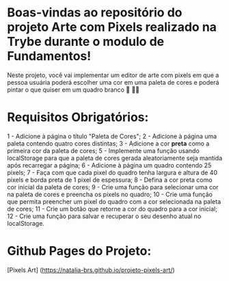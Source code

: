 # Boas-vindas ao repositório do projeto Arte com Pixels realizado na Trybe durante o modulo de Fundamentos!

Neste projeto, você vai implementar um editor de arte com pixels em que a pessoa usuária poderá escolher uma cor em uma paleta de cores e poderá pintar o que quiser em um quadro branco 🎨 🧑‍🎨

# Requisitos Obrigatórios:

1 - Adicione à página o título "Paleta de Cores";
2 - Adicione à página uma paleta contendo quatro cores distintas;
3 - Adicione a cor **preta** como a primeira cor da paleta de cores;
5 - Implemente uma função usando localStorage para que a paleta de cores gerada aleatoriamente seja mantida após recarregar a página;
6 - Adicione à página um quadro contendo 25 pixels;
7 - Faça com que cada pixel do quadro tenha largura e altura de 40 pixels e borda preta de 1 pixel de espessura;
8 - Defina a cor preta como cor inicial da paleta de cores;
9 - Crie uma função para selecionar uma cor na paleta de cores e preencha os pixels no quadro;
10 - Crie uma função que permita preencher um pixel do quadro com a cor selecionada na paleta de cores;
11 - Crie um botão que retorne a cor do quadro para a cor inicial;
12 - Crie uma função para salvar e recuperar o seu desenho atual no localStorage.

# Github Pages do Projeto:

[Pixels Art] (https://natalia-brs.github.io/projeto-pixels-art/)
